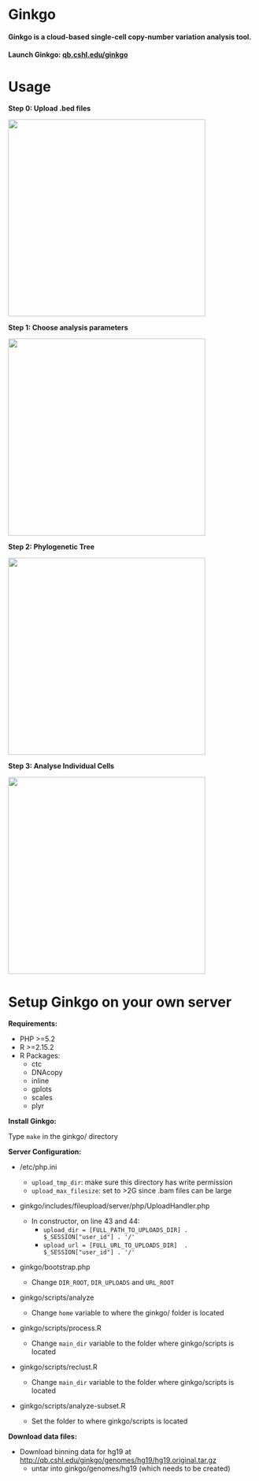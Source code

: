 Ginkgo
=========

#### Ginkgo is a cloud-based single-cell copy-number variation analysis tool.
#### Launch Ginkgo: [qb.cshl.edu/ginkgo](http://qb.cshl.edu/ginkgo)

Usage
=========

**Step 0: Upload .bed files**

<img src="http://qb.cshl.edu/ginkgo/screenshots/0.png" width="400" />

**Step 1: Choose analysis parameters**

<img src="http://qb.cshl.edu/ginkgo/screenshots/1.png" width="400" />

**Step 2: Phylogenetic Tree**

<img src="http://qb.cshl.edu/ginkgo/screenshots/2.png" width="400" />

**Step 3: Analyse Individual Cells**

<img src="http://qb.cshl.edu/ginkgo/screenshots/3.png" width="400" />


Setup Ginkgo on your own server
=========

**Requirements:**

- PHP >=5.2
- R >=2.15.2
- R Packages:
	- ctc
	- DNAcopy
	- inline
	- gplots
	- scales
	- plyr

**Install Ginkgo:**

Type ```make``` in the ginkgo/ directory

**Server Configuration:**

- /etc/php.ini
	- ```upload_tmp_dir```: make sure this directory has write permission
	- ```upload_max_filesize```: set to >2G since .bam files can be large

- ginkgo/includes/fileupload/server/php/UploadHandler.php
	- In constructor, on line 43 and 44:
		- ```upload_dir = [FULL_PATH_TO_UPLOADS_DIR] . $_SESSION["user_id"] . '/'```
		- ```upload_url = [FULL_URL_TO_UPLOADS_DIR]  . $_SESSION["user_id"] . '/'```

- ginkgo/bootstrap.php
	- Change ```DIR_ROOT```, ```DIR_UPLOADS``` and ```URL_ROOT```

- ginkgo/scripts/analyze
	- Change ```home``` variable to where the ginkgo/ folder is located

- ginkgo/scripts/process.R
	- Change ```main_dir``` variable to the folder where ginkgo/scripts is located

- ginkgo/scripts/reclust.R
	- Change ```main_dir``` variable to the folder where ginkgo/scripts is located

- ginkgo/scripts/analyze-subset.R
	- Set the folder to where ginkgo/scripts is located

**Download data files:**

- Download binning data for hg19 at http://qb.cshl.edu/ginkgo/genomes/hg19/hg19.original.tar.gz
	- untar into ginkgo/genomes/hg19 (which needs to be created)
